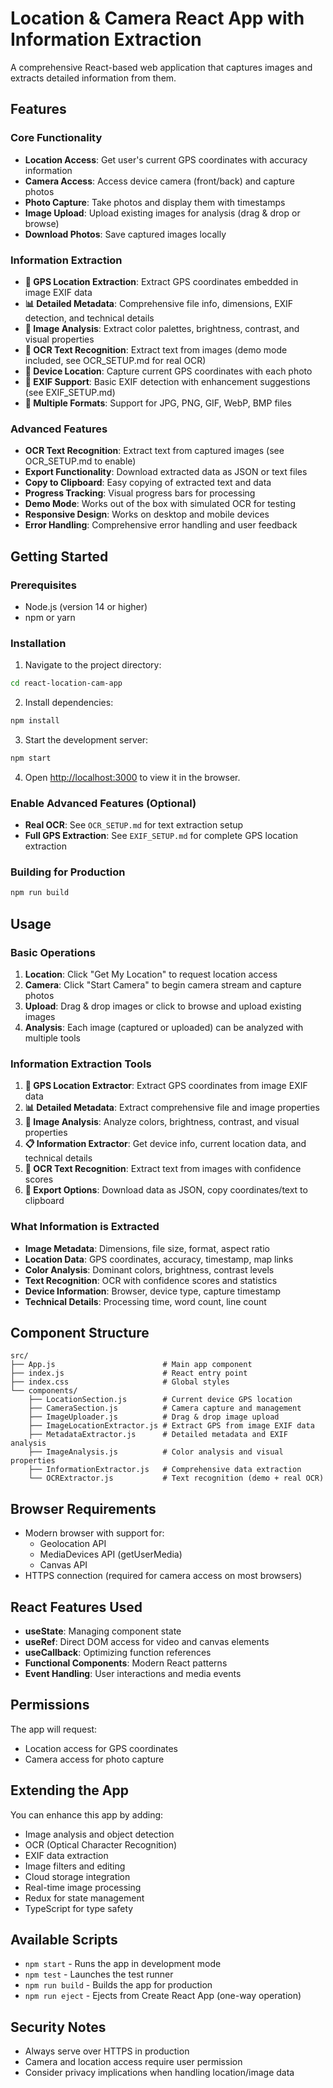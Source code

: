 # Location & Camera React App with Information Extraction

A comprehensive React-based web application that captures images and extracts detailed information from them.

## Features

### Core Functionality
- **Location Access**: Get user's current GPS coordinates with accuracy information
- **Camera Access**: Access device camera (front/back) and capture photos
- **Photo Capture**: Take photos and display them with timestamps
- **Image Upload**: Upload existing images for analysis (drag & drop or browse)
- **Download Photos**: Save captured images locally

### Information Extraction
- **📍 GPS Location Extraction**: Extract GPS coordinates embedded in image EXIF data
- **📊 Detailed Metadata**: Comprehensive file info, dimensions, EXIF detection, and technical details
- **🎨 Image Analysis**: Extract color palettes, brightness, contrast, and visual properties
- **📝 OCR Text Recognition**: Extract text from images (demo mode included, see OCR_SETUP.md for real OCR)
- **📱 Device Location**: Capture current GPS coordinates with each photo
- **🔧 EXIF Support**: Basic EXIF detection with enhancement suggestions (see EXIF_SETUP.md)
- **📁 Multiple Formats**: Support for JPG, PNG, GIF, WebP, BMP files

### Advanced Features
- **OCR Text Recognition**: Extract text from captured images (see OCR_SETUP.md to enable)
- **Export Functionality**: Download extracted data as JSON or text files
- **Copy to Clipboard**: Easy copying of extracted text and data
- **Progress Tracking**: Visual progress bars for processing
- **Demo Mode**: Works out of the box with simulated OCR for testing
- **Responsive Design**: Works on desktop and mobile devices
- **Error Handling**: Comprehensive error handling and user feedback

## Getting Started

### Prerequisites
- Node.js (version 14 or higher)
- npm or yarn

### Installation

1. Navigate to the project directory:
```bash
cd react-location-cam-app
```

2. Install dependencies:
```bash
npm install
```

3. Start the development server:
```bash
npm start
```

4. Open [http://localhost:3000](http://localhost:3000) to view it in the browser.

### Enable Advanced Features (Optional)
- **Real OCR**: See `OCR_SETUP.md` for text extraction setup
- **Full GPS Extraction**: See `EXIF_SETUP.md` for complete GPS location extraction

### Building for Production

```bash
npm run build
```

## Usage

### Basic Operations
1. **Location**: Click "Get My Location" to request location access
2. **Camera**: Click "Start Camera" to begin camera stream and capture photos
3. **Upload**: Drag & drop images or click to browse and upload existing images
4. **Analysis**: Each image (captured or uploaded) can be analyzed with multiple tools

### Information Extraction Tools
1. **📍 GPS Location Extractor**: Extract GPS coordinates from image EXIF data
2. **📊 Detailed Metadata**: Extract comprehensive file and image properties
3. **🎨 Image Analysis**: Analyze colors, brightness, contrast, and visual properties  
4. **📋 Information Extractor**: Get device info, current location data, and technical details
5. **📝 OCR Text Recognition**: Extract text from images with confidence scores
6. **💾 Export Options**: Download data as JSON, copy coordinates/text to clipboard

### What Information is Extracted
- **Image Metadata**: Dimensions, file size, format, aspect ratio
- **Location Data**: GPS coordinates, accuracy, timestamp, map links
- **Color Analysis**: Dominant colors, brightness, contrast levels
- **Text Recognition**: OCR with confidence scores and statistics
- **Device Information**: Browser, device type, capture timestamp
- **Technical Details**: Processing time, word count, line count

## Component Structure

```
src/
├── App.js                        # Main app component
├── index.js                      # React entry point
├── index.css                     # Global styles
└── components/
    ├── LocationSection.js        # Current device GPS location
    ├── CameraSection.js          # Camera capture and management
    ├── ImageUploader.js          # Drag & drop image upload
    ├── ImageLocationExtractor.js # Extract GPS from image EXIF data
    ├── MetadataExtractor.js      # Detailed metadata and EXIF analysis
    ├── ImageAnalysis.js          # Color analysis and visual properties
    ├── InformationExtractor.js   # Comprehensive data extraction
    └── OCRExtractor.js           # Text recognition (demo + real OCR)
```

## Browser Requirements

- Modern browser with support for:
  - Geolocation API
  - MediaDevices API (getUserMedia)
  - Canvas API
- HTTPS connection (required for camera access on most browsers)

## React Features Used

- **useState**: Managing component state
- **useRef**: Direct DOM access for video and canvas elements
- **useCallback**: Optimizing function references
- **Functional Components**: Modern React patterns
- **Event Handling**: User interactions and media events

## Permissions

The app will request:
- Location access for GPS coordinates
- Camera access for photo capture

## Extending the App

You can enhance this app by adding:
- Image analysis and object detection
- OCR (Optical Character Recognition)
- EXIF data extraction
- Image filters and editing
- Cloud storage integration
- Real-time image processing
- Redux for state management
- TypeScript for type safety

## Available Scripts

- `npm start` - Runs the app in development mode
- `npm test` - Launches the test runner
- `npm run build` - Builds the app for production
- `npm run eject` - Ejects from Create React App (one-way operation)

## Security Notes

- Always serve over HTTPS in production
- Camera and location access require user permission
- Consider privacy implications when handling location/image data